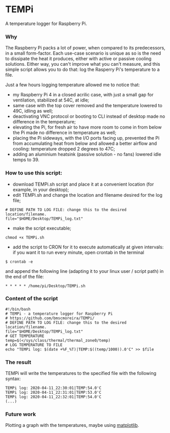 # TEMPi
A temperature logger for Raspberry Pi.

### Why
The Raspberry Pi packs a lot of power, when compared to its predecessors, in a small form-factor. Each use-case scenario is unique as so is the need to dissipate the heat it produces, either with active or passive cooling solutions. Either way, you can't improve what you can't measure, and this simple script allows you to do that: log the Rasperry Pi's temperature to a file.

Just a few hours logging temperature allowed me to notice that:
- my Raspberry Pi 4 in a closed acrilic case, with just a small gap for ventilation, stabilized at 54C, at idle;
- same case with the top cover removed and the temperature lowered to 49C, idling as well;
- deactivating VNC protocol or booting to CLI instead of desktop made no difference in the temperature;
- elevating the Pi, for fresh air to have more room to come in from below the Pi made no difference in temperature as well;
- placing the Pi sideways, with the I/O ports facing up, prevented the Pi from accumulating heat from below and allowed a better airflow and cooling: temperature dropped 2 degrees to 47C;
- adding an aluminium heatsink (passive solution - no fans) lowered idle temps to 39.

### How to use this script:
- download TEMPi.sh script and place it at a convenient location (for example, in your desktop);
- edit TEMPi.sh and change the location and filename desired for the log file;
```
# DEFINE PATH TO LOG FILE: change this to the desired location/filename.
file="$HOME/Desktop/TEMPi_log.txt"
```
- make the script executable;
```
chmod +x TEMPi.sh
```
- add the script to CRON for it to execute automatically at given intervals: if you want it to run every minute, open crontab in the terminal
```
$ crontab -e
```
and append the following line (adapting it to your linux user / script path) in the end of the file:
```
* * * * * /home/pi/Desktop/TEMPi.sh
```

### Content of the script
```
#!/bin/bash
# TEMPi - a temperature logger for Raspberry Pi
# https://github.com/bmscmoreira/TEMPi/
# DEFINE PATH TO LOG FILE: change this to the desired location/filename.
file="$HOME/Desktop/TEMPi_log.txt"
# GET TEMPERATURE
temp=$(</sys/class/thermal/thermal_zone0/temp)
# LOG TEMPERATURE TO FILE
echo "TEMPi log: $(date +%F_%T)|TEMP:$((temp/1000)).0'C" >> $file
```

### The result
TEMPi will write the temperatures to the specified file with the following syntax:
```
TEMPi log: 2020-04-11_22:30:01|TEMP:54.0'C
TEMPi log: 2020-04-11_22:31:01|TEMP:53.0'C
TEMPi log: 2020-04-11_22:32:01|TEMP:54.0'C
(...)
```

### Future work
Plotting a graph with the temperatures, maybe using [matplotlib](https://matplotlib.org).
